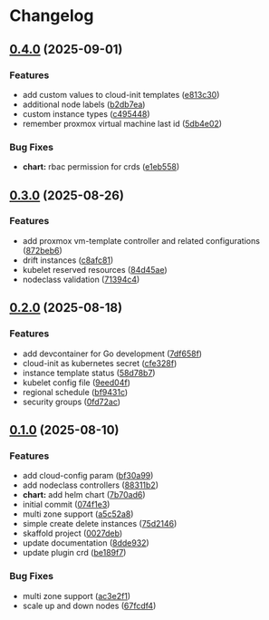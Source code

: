 # Changelog

## [0.4.0](https://github.com/sergelogvinov/karpenter-provider-proxmox/compare/v0.3.0...v0.4.0) (2025-09-01)


### Features

* add custom values to cloud-init templates ([e813c30](https://github.com/sergelogvinov/karpenter-provider-proxmox/commit/e813c300a10b31d73026cf8bd05b1dc679552994))
* additional node labels ([b2db7ea](https://github.com/sergelogvinov/karpenter-provider-proxmox/commit/b2db7ea69f912e438f89dc5c73b66d8ed08859cc))
* custom instance types ([c495448](https://github.com/sergelogvinov/karpenter-provider-proxmox/commit/c495448d03e35e29bcb00984bba2587b8f7f7d9b))
* remember proxmox virtual machine last id ([5db4e02](https://github.com/sergelogvinov/karpenter-provider-proxmox/commit/5db4e02d073dbb423b855832d0642a24ebd0da14))


### Bug Fixes

* **chart:** rbac permission for crds ([e1eb558](https://github.com/sergelogvinov/karpenter-provider-proxmox/commit/e1eb558b9e68826c11c02de8d9944a419d19388c))

## [0.3.0](https://github.com/sergelogvinov/karpenter-provider-proxmox/compare/v0.2.0...v0.3.0) (2025-08-26)


### Features

* add proxmox vm-template controller and related configurations ([872beb6](https://github.com/sergelogvinov/karpenter-provider-proxmox/commit/872beb6a1f030057dc42c4f7a6684be53f008cb2))
* drift instances ([c8afc81](https://github.com/sergelogvinov/karpenter-provider-proxmox/commit/c8afc818451771dde74f4f4c947b04ba046a2952))
* kubelet reserved resources ([84d45ae](https://github.com/sergelogvinov/karpenter-provider-proxmox/commit/84d45aef7f0c769a1b969d5fe0ae06b8fd3d8f68))
* nodeclass validation ([71394c4](https://github.com/sergelogvinov/karpenter-provider-proxmox/commit/71394c4c9752dda34dcf603b8b7484faf47d9f7d))

## [0.2.0](https://github.com/sergelogvinov/karpenter-provider-proxmox/compare/v0.1.0...v0.2.0) (2025-08-18)


### Features

* add devcontainer for Go development ([7df658f](https://github.com/sergelogvinov/karpenter-provider-proxmox/commit/7df658f3e2b1744aeaf2cc6d09b88b470d83a18a))
* cloud-init as kubernetes secret ([cfe328f](https://github.com/sergelogvinov/karpenter-provider-proxmox/commit/cfe328f600388aaab4e80e1fd8bb0ceef14f78fc))
* instance template status ([58d78b7](https://github.com/sergelogvinov/karpenter-provider-proxmox/commit/58d78b7c69e48553baffdd589c94ae9c147bc834))
* kubelet config file ([9eed04f](https://github.com/sergelogvinov/karpenter-provider-proxmox/commit/9eed04f36e1c2fee48bffa8c3671cb00504ffa20))
* regional schedule ([bf9431c](https://github.com/sergelogvinov/karpenter-provider-proxmox/commit/bf9431c2fbc9cad38e10274e2d944b3ff59d06ab))
* security groups ([0fd72ac](https://github.com/sergelogvinov/karpenter-provider-proxmox/commit/0fd72ac4742c41561ec3cc9a9089c7f944ed3daf))

## [0.1.0](https://github.com/sergelogvinov/karpenter-provider-proxmox/compare/v0.0.1...v0.1.0) (2025-08-10)


### Features

* add cloud-config param ([bf30a99](https://github.com/sergelogvinov/karpenter-provider-proxmox/commit/bf30a991902031ee194579b47b4f2d49aa71b9ae))
* add nodeclass controllers ([88311b2](https://github.com/sergelogvinov/karpenter-provider-proxmox/commit/88311b2d0989f8f87a1abb48550b2dfa0bb265fa))
* **chart:** add helm chart ([7b70ad6](https://github.com/sergelogvinov/karpenter-provider-proxmox/commit/7b70ad613cb39d4a932259960259a51076ad8caf))
* initial commit ([074f1e3](https://github.com/sergelogvinov/karpenter-provider-proxmox/commit/074f1e3185ac4fb40cb6127d7d8340e04c6682dd))
* multi zone support ([a5c52a8](https://github.com/sergelogvinov/karpenter-provider-proxmox/commit/a5c52a868a10c146d1e77a0386b9918358a89aa0))
* simple create delete instances ([75d2146](https://github.com/sergelogvinov/karpenter-provider-proxmox/commit/75d214662e1d358afd07f91980f4816d4dd17b57))
* skaffold project ([0027deb](https://github.com/sergelogvinov/karpenter-provider-proxmox/commit/0027deba1cbeda45c024f13996acd297c18223fc))
* update documentation ([8dde932](https://github.com/sergelogvinov/karpenter-provider-proxmox/commit/8dde93208569cb15d787c8892cd3a80f53067214))
* update plugin crd ([be189f7](https://github.com/sergelogvinov/karpenter-provider-proxmox/commit/be189f73a92fb50f5eb6f823e676d18e054614a6))


### Bug Fixes

* multi zone support ([ac3e2f1](https://github.com/sergelogvinov/karpenter-provider-proxmox/commit/ac3e2f17b00a803c78af1e82af788cce9d9ad007))
* scale up and down nodes ([67fcdf4](https://github.com/sergelogvinov/karpenter-provider-proxmox/commit/67fcdf4d0d589c6126b775cba4095730026bc3e9))
